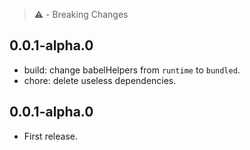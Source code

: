 > ⚠️ - Breaking Changes

## 0.0.1-alpha.0
- build: change babelHelpers from `runtime` to `bundled`.
- chore: delete useless dependencies.

## 0.0.1-alpha.0
- First release.
